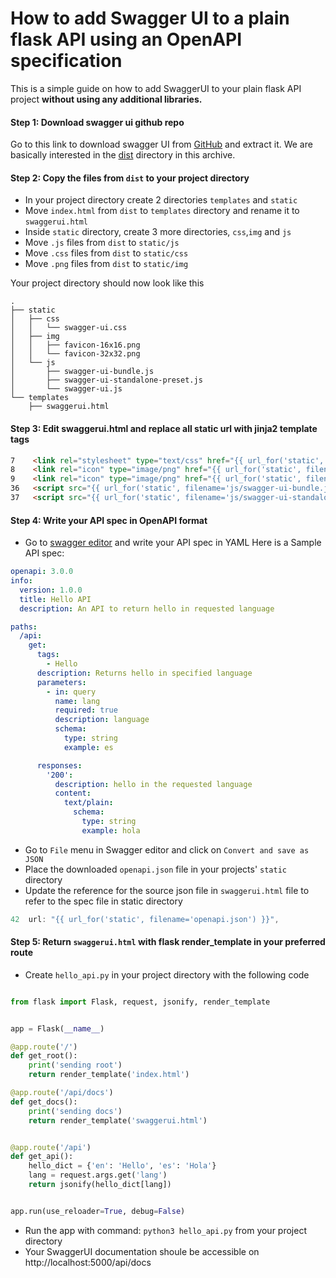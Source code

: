 # How to add Swagger UI to a plain flask API using an OpenAPI specification

This is a simple guide on how to add SwaggerUI to your plain flask API project **without using any additional libraries.**

#### Step 1: Download swagger ui github repo

Go to this link to download swagger UI from [GitHub](https://github.com/swagger-api/swagger-ui/archive/master.zip) and extract it. We are basically interested in the [dist](https://github.com/swagger-api/swagger-ui/tree/master/dist) directory in this archive.

#### Step 2: Copy the files from `dist` to your project directory

- In your project directory create 2 directories `templates` and `static`
- Move `index.html` from `dist` to `templates` directory and rename it to `swaggerui.html`
- Inside `static` directory, create 3 more directories, `css`,`img` and `js`
- Move `.js` files from `dist` to `static/js`
- Move `.css` files from `dist` to `static/css`
- Move `.png` files from `dist` to `static/img`

Your project directory should now look like this
```
.
├── static
│   ├── css
│   │   └── swagger-ui.css
│   ├── img
│   │   ├── favicon-16x16.png
│   │   └── favicon-32x32.png
│   └── js
│       ├── swagger-ui-bundle.js
│       ├── swagger-ui-standalone-preset.js
│       └── swagger-ui.js
└── templates
    ├── swaggerui.html
```

#### Step 3: Edit swaggerui.html and replace all static url with jinja2 template tags

```html
7    <link rel="stylesheet" type="text/css" href="{{ url_for('static', filename='css/swagger-ui.css') }}">
8    <link rel="icon" type="image/png" href="{{ url_for('static', filename='img/favicon-32x32.png') }}" sizes="32x32"/>
9    <link rel="icon" type="image/png" href="{{ url_for('static', filename='img/favicon-16x16.png') }}" sizes="16x16"/>
36   <script src="{{ url_for('static', filename='js/swagger-ui-bundle.js') }}"> </script>
37   <script src="{{ url_for('static', filename='js/swagger-ui-standalone-preset.js') }}"> </script>
```

#### Step 4: Write your API spec in OpenAPI format

- Go to [swagger editor](https://editor.swagger.io/) and write your API spec in YAML
Here is a Sample API spec:


```yaml
openapi: 3.0.0
info:
  version: 1.0.0
  title: Hello API
  description: An API to return hello in requested language

paths:
  /api:
    get:
      tags:
        - Hello
      description: Returns hello in specified language
      parameters:
        - in: query
          name: lang
          required: true
          description: language
          schema:
            type: string
            example: es

      responses:
        '200':
          description: hello in the requested language
          content:
            text/plain:
              schema:
                type: string
                example: hola
```

- Go to `File` menu in Swagger editor and click on `Convert and save as JSON`
- Place the downloaded `openapi.json` file in your projects' `static` directory
- Update the reference for the source json file in `swaggerui.html` file to refer to the spec file in static directory
```javascript     
42  url: "{{ url_for('static', filename='openapi.json') }}",
```

#### Step 5: Return `swaggerui.html` with flask render_template in your preferred route

- Create `hello_api.py` in your project directory with the following code

```python

from flask import Flask, request, jsonify, render_template


app = Flask(__name__)

@app.route('/')
def get_root():
    print('sending root')
    return render_template('index.html')

@app.route('/api/docs')
def get_docs():
    print('sending docs')
    return render_template('swaggerui.html')


@app.route('/api')
def get_api():
    hello_dict = {'en': 'Hello', 'es': 'Hola'}
    lang = request.args.get('lang')
    return jsonify(hello_dict[lang])


app.run(use_reloader=True, debug=False)

```

- Run the app with command: `python3 hello_api.py` from your project directory
- Your SwaggerUI documentation shoule be accessible on http://localhost:5000/api/docs

